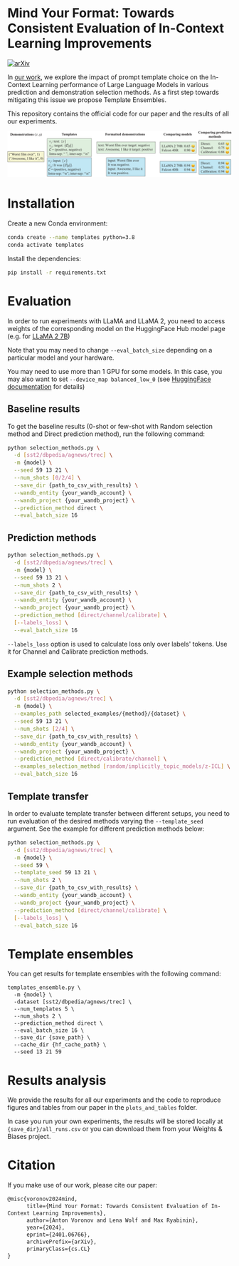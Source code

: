 # Mind Your Format: Towards Consistent Evaluation of In-Context Learning Improvements
[![arXiv](https://img.shields.io/badge/arXiv-2401.06766-b31b1b.svg)](https://arxiv.org/abs/2401.06766)

In [our work](https://arxiv.org/abs/2401.06766), we explore the impact of prompt template choice on the In-Context Learning performance of Large Language Models in various prediction and demonstration selection methods. As a first step towards mitigating this issue we
propose Template Ensembles.

This repository contains the official code for our paper and the results of all our experiments. 

![Example performance of two templates for the same set of demonstrations](./teaser.png)

# Installation

Create a new Conda environment:

```bash
conda create --name templates python=3.8
conda activate templates
```

Install the dependencies:

```bash
pip install -r requirements.txt
```

# Evaluation

In order to run experiments with LLaMA and LLaMA 2, you need to access weights of the corresponding model on the HuggingFace Hub model page (e.g. for [LLaMA 2 7B](https://huggingface.co/meta-llama/Llama-2-7b-hf))

Note that you may need to change `--eval_batch_size` depending on a particular model and your hardware.

You may need to use more than 1 GPU for some models. In this case, you may also want to set `--device_map balanced_low_0` (see [HuggingFace documentation](https://huggingface.co/docs/accelerate/usage_guides/big_modeling) for details)

## Baseline results

To get the baseline results (0-shot or few-shot with Random selection method and Direct prediction method), run the following command:

```bash
python selection_methods.py \
  -d [sst2/dbpedia/agnews/trec] \
  -m {model} \
  --seed 59 13 21 \
  --num_shots [0/2/4] \
  --save_dir {path_to_csv_with_results} \
  --wandb_entity {your_wandb_account} \
  --wandb_project {your_wandb_project} \
  --prediction_method direct \
  --eval_batch_size 16
```

## Prediction methods

```bash
python selection_methods.py \
  -d [sst2/dbpedia/agnews/trec] \
  -m {model} \
  --seed 59 13 21 \
  --num_shots 2 \
  --save_dir {path_to_csv_with_results} \
  --wandb_entity {your_wandb_account} \
  --wandb_project {your_wandb_project} \
  --prediction_method [direct/channel/calibrate] \
  [--labels_loss] \
  --eval_batch_size 16
```
`--labels_loss` option is used to calculate loss only over labels' tokens. Use it for Channel and Calibrate prediction methods.

## Example selection methods 

```bash
python selection_methods.py \
  -d [sst2/dbpedia/agnews/trec] \
  -m {model} \
  --examples_path selected_examples/{method}/{dataset} \
  --seed 59 13 21 \
  --num_shots [2/4] \
  --save_dir {path_to_csv_with_results} \
  --wandb_entity {your_wandb_account} \
  --wandb_project {your_wandb_project} \
  --prediction_method [direct/calibrate/channel] \
  --examples_selection_method [random/implicitly_topic_models/z-ICL] \
  --eval_batch_size 16
```

## Template transfer
In order to evaluate template transfer between different setups, you need to run evaluation of the desired methods varying the `--template_seed` argument. See the example for different prediction methods below:

```bash
python selection_methods.py \
  -d [sst2/dbpedia/agnews/trec] \
  -m {model} \
  --seed 59 \
  --template_seed 59 13 21 \
  --num_shots 2 \
  --save_dir {path_to_csv_with_results} \
  --wandb_entity {your_wandb_account} \
  --wandb_project {your_wandb_project} \
  --prediction_method [direct/channel/calibrate] \
  [--labels_loss] \
  --eval_batch_size 16
```
# Template ensembles

You can get results for template ensembles with the following command:

```
templates_ensemble.py \
  -m {model} \
  -dataset [sst2/dbpedia/agnews/trec] \
  --num_templates 5 \
  --num_shots 2 \
  --prediction_method direct \
  --eval_batch_size 16 \
  --save_dir {save_path} \
  --cache_dir {hf_cache_path} \
  --seed 13 21 59
```

# Results analysis

We provide the results for all our experiments and the code to reproduce figures and tables from our paper in the `plots_and_tables` folder.

In case you run your own experiments, the results will be stored locally at `{save_dir}/all_runs.csv` or you can download them from your Weights & Biases project.

# Citation
If you make use of our work, please cite our paper:

```
@misc{voronov2024mind,
      title={Mind Your Format: Towards Consistent Evaluation of In-Context Learning Improvements}, 
      author={Anton Voronov and Lena Wolf and Max Ryabinin},
      year={2024},
      eprint={2401.06766},
      archivePrefix={arXiv},
      primaryClass={cs.CL}
}
```
